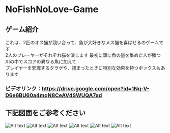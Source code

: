 # NoFishNoLove-Game
## ゲーム紹介
これは、2匹のオス猫が競い合って、魚が大好きなメス猫を喜ばせるのゲームです<br>
2人のプレーヤーがそれぞれ猫を演じます
最初に頭に魚の量を集めた人が勝つ<br>
川の中でスコアの異なる魚に加えて<br>
プレイヤーを邪魔するクラゲや、捕まったときに特別な効果を持つボックスもあります<br>
### ビデオリンク：https://drive.google.com/open?id=1Nq-V-D6e6BU60a4mqN8CeAV4SWUQA7ad<br>
## 下記図面をご参考ください

![Alt text](https://i.imgur.com/XaXPae8.jpg "Start Menu")
![Alt text](https://i.imgur.com/I30mSTV.jpg "Start Menu")
![Alt text](https://i.imgur.com/gR7ISHv.jpg "Help Menu")
![Alt text](https://i.imgur.com/GaJxYkV.jpg "Game Scene")
![Alt text](https://i.imgur.com/2mKnDMf.jpg "Game Scene")
![Alt text](https://i.imgur.com/9LNKwLx.jpg "Game Scene")
